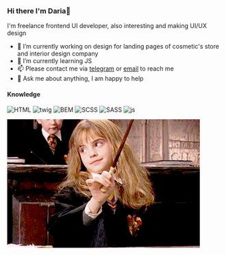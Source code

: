 ### Hi there I'm Daria👋

I'm freelance frontend UI developer, also interesting and making UI/UX design


- 🔭 I’m currently working on design for landing pages of cosmetic's store and interior design company
- 🌱 I’m currently learning JS
- 📫 Please contact me via [telegram](https://t.me/daria_nab) or [email](mailto:dariawebpro@gmail.com) to reach me
- 💬 Ask me about anything, I am happy to help

#### Knowledge

![HTML](https://img.shields.io/badge/-HTML-brightgreen) ![twig](https://img.shields.io/badge/-twig-green) ![BEM](https://img.shields.io/badge/-BEM-blue) ![SCSS](https://img.shields.io/badge/-SCSS-red) ![SASS](https://img.shields.io/badge/-sass-critical) ![js](https://img.shields.io/badge/-JS-yellow) 

<img alt="GIF" src="https://raw.githubusercontent.com/dariathehuman/dariathehuman/master/Hermione.gif" width="450" />

